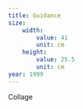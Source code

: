 ```yaml
---
title: Guidance
size:
    width:
        value: 41
        unit: cm
    height:
        value: 25.5
        unit: cm
year: 1999
---
```


Collage